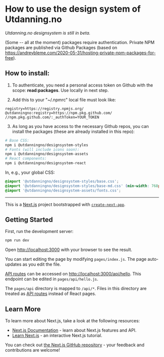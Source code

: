 # How to use the design system of Utdanning.no

*Utdanning.no designsystem is still in beta.*

(Some -- all at the moment) packages require authentication. Private NPM packages are published via Github Packages (based on https://andreybleme.com/2020-05-31/hosting-private-npm-packages-for-free).

## How to install:

1. To authenticate, you need a personal access token on Github with the scope: **read:packages**. Use locally in next step.

2. Add this to your "~/.npmrc" local file must look like:

  ```
  registry=https://registry.npmjs.org/
  @utdanningno:registry=https://npm.pkg.github.com/
  //npm.pkg.github.com/:_authToken=YOUR_TOKEN
  ```

3. As long as you have access to the necessary Github repos, you can install the packages (these are already installed in this repo):

  ```sh
  # Base CSS:
  npm i @utdanningno/designsystem-styles
  # Fonts (will include icons soon):
  npm i @utdanningno/designsystem-assets
  # React components:
  npm i @utdanningno/designsystem-react
  ```

  In, e.g., your global CSS:

  ```css
  @import '@utdanningno/designsystem-styles/base.css';
  @import '@utdanningno/designsystem-styles/base-md.css' (min-width: 768px);
  @import '@utdanningno/designsystem-assets/fonts.css';
  ```


---


This is a [Next.js](https://nextjs.org/) project bootstrapped with [`create-next-app`](https://github.com/vercel/next.js/tree/canary/packages/create-next-app).

## Getting Started

First, run the development server:

```bash
npm run dev
```

Open [http://localhost:3000](http://localhost:3000) with your browser to see the result.

You can start editing the page by modifying `pages/index.js`. The page auto-updates as you edit the file.

[API routes](https://nextjs.org/docs/api-routes/introduction) can be accessed on [http://localhost:3000/api/hello](http://localhost:3000/api/hello). This endpoint can be edited in `pages/api/hello.js`.

The `pages/api` directory is mapped to `/api/*`. Files in this directory are treated as [API routes](https://nextjs.org/docs/api-routes/introduction) instead of React pages.

## Learn More

To learn more about Next.js, take a look at the following resources:

- [Next.js Documentation](https://nextjs.org/docs) - learn about Next.js features and API.
- [Learn Next.js](https://nextjs.org/learn) - an interactive Next.js tutorial.

You can check out [the Next.js GitHub repository](https://github.com/vercel/next.js/) - your feedback and contributions are welcome!
